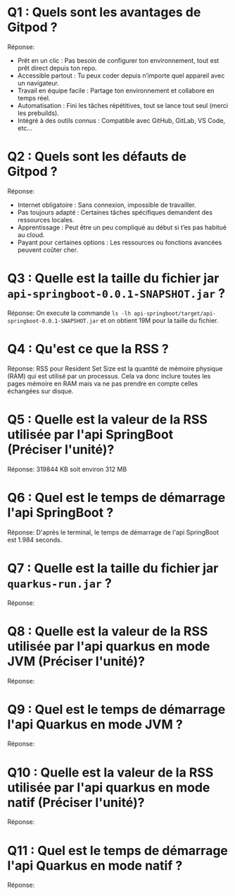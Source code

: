 # Q1 : Quels sont  les avantages de Gitpod ?
Réponse: 
- Prêt en un clic : Pas besoin de configurer ton environnement, tout est prêt direct depuis ton repo.
- Accessible partout : Tu peux coder depuis n’importe quel appareil avec un navigateur.
- Travail en équipe facile : Partage ton environnement et collabore en temps réel.
- Automatisation : Fini les tâches répétitives, tout se lance tout seul (merci les prebuilds).
- Intégré à des outils connus : Compatible avec GitHub, GitLab, VS Code, etc...

# Q2 : Quels sont les défauts de Gitpod ?
Réponse:
- Internet obligatoire : Sans connexion, impossible de travailler.
- Pas toujours adapté : Certaines tâches spécifiques demandent des ressources locales.
- Apprentissage : Peut être un peu compliqué au début si t’es pas habitué au cloud.
- Payant pour certaines options : Les ressources ou fonctions avancées peuvent coûter cher.

# Q3 : Quelle est la taille du fichier jar `api-springboot-0.0.1-SNAPSHOT.jar` ?
Réponse: On execute la commande `ls -lh api-springboot/target/api-springboot-0.0.1-SNAPSHOT.jar` et on obtient 19M pour la taille du fichier.

# Q4 : Qu'est ce que  la RSS ?
Réponse: RSS pour Resident Set Size est la quantité de mémoire physique (RAM) qui est utilisé par un processus. 
Cela va donc inclure toutes les pages mémoire en RAM mais va ne pas prendre en compte celles échangées sur disque.

# Q5 : Quelle est la valeur de la RSS utilisée par l'api SpringBoot (Préciser l'unité)?
Réponse: 319844 KB soit environ 312 MB

# Q6 : Quel est le temps de démarrage l'api SpringBoot ?
Réponse: D'après le terminal, le temps de démarrage de l'api SpringBoot est 1.984 seconds.

# Q7 : Quelle est la taille du fichier jar `quarkus-run.jar` ?
Réponse:

# Q8 : Quelle est la valeur de la RSS utilisée par l'api quarkus en mode JVM (Préciser l'unité)?
Réponse:

# Q9 : Quel est le temps de démarrage l'api Quarkus en mode JVM ?
Réponse:

# Q10 : Quelle est la valeur de la RSS utilisée par l'api quarkus en mode natif (Préciser l'unité)?
Réponse:

# Q11 : Quel est le temps de démarrage l'api Quarkus en mode natif ?
Réponse: